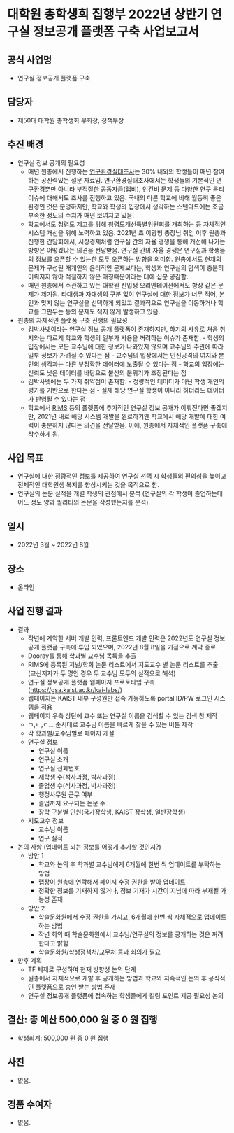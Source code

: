 대학원 총학생회 집행부 2022년 상반기 연구실 정보공개 플랫폼 구축 사업보고서
===

## 공식 사업명
- 연구실 정보공개 플랫폼 구축 

## 담당자
- 제50대 대학원 총학생회 부회장, 정책부장

## 추진 배경
- 연구실 정보 공개의 필요성
    - 매년 원총에서 진행하는 [연구환경실태조사](https://gsa.kaist.ac.kr/regular_survey)는 30% 내외의 학생들이 매년 참여하는 공신력있는 설문 자료임. 연구환경실태조사에서는 학생들의 기본적인 연구환경뿐만 아니라 부적절한 공동자금(랩비), 인건비 문제 등 다양한 연구 윤리 이슈에 대해서도 조사를 진행하고 있음. 국내의 다른 학교에 비해 월등히 좋은 환경인 것은 분명하지만, 학교와 학생의 입장에서 생각하는 스탠다드에는 조금 부족한 정도의 수치가 매년 보여지고 있음. 
    - 학교에서도 청렴도 제고를 위해 청렴도개선특별위원회를 개최하는 등 자체적인 시스템 개선을 위해 노력하고 있음. 2021년 초 이광형 총장님 취임 이후 원총과 진행한 간담회에서, 시장경제처럼 연구실 간의 자율 경쟁을 통해 개선해 나가는 방향은 어떻겠냐는 의견을 전달받음. 연구실 간의 자율 경쟁은 연구실과 학생들의 정보를 오픈할 수 있는한 모두 오픈하는 방향을 의미함. 원총에서도 현재의 문제가 구성원 개개인의 윤리적인 문제보다는, 학생과 연구실의 탐색이 충분히 이뤄지지 않아 적절하지 않은 매칭때문이라는 데에 십분 공감함. 
    - 매년 원총에서 주관하고 있는 대학원 신입생 오리엔테이션에서도 항상 같은 문제가 제기됨. 타대생과 자대생의 구분 없이 연구실에 대한 정보가 너무 적어, 본인과 맞지 않는 연구실을 선택하게 되었고 결과적으로 연구실을 이동하거나 학교를 그만두는 등의 문제도 적지 않게 발생하고 있음. 
- 원총의 자체적인 플랫폼 구축 진행의 필요성
    - [김박사넷](https://phdkim.net/)이라는 연구실 정보 공개 플랫폼이 존재하지만, 하기의 사유로 처음 취지와는 다르게 학교와 학생의 일부가 사용을 꺼려하는 이슈가 존재함. 
            - 학생의 입장에서는 모든 교수님에 대한 정보가 나와있지 않으며 교수님의 주관에 따라 일부 정보가 가려질 수 있다는 점
            - 교수님의 입장에서는 인신공격의 여지와 본인의 생각과는 다른 부정확한 데이터에 노출될 수 있다는 점
            - 학교의 입장에는 신뢰도 낮은 데이터를 바탕으로 불신의 분위기가 조장된다는 점
    - 김박사넷에는 두 가지 취약점이 존재함.
            - 정량적인 데이터가 아닌 학생 개인의 평가를 기반으로 한다는 점
            - 실제 해당 연구실 학생이 아니라 하더라도 데이터가 반영될 수 있다는 점
    - 학교에서 [RIMS](https://rims.kaist.ac.kr) 등의 플랫폼에 추가적인 연구실 정보 공개가 이뤄진다면 좋겠지만, 2021년 내로 해당 시스템 개발을 완료하기엔 학교에서 해당 개발에 대한 여력이 충분하지 않다는 의견을 전달받음. 이에, 원총에서 자체적인 플랫폼 구축에 착수하게 됨.

## 사업 목표
- 연구실에 대한 정량적인 정보를 제공하여 연구실 선택 시 학생들의 편의성을 높이고 전체적인 대학원생 복지를 향상시키는 것을 목적으로 함. 
- 연구실의 논문 실적을 개별 학생의 관점에서 분석 (연구실의 각 학생이 졸업하는데 어느 정도 양과 퀄리티의 논문을 작성했는지를 분석) 

## 일시
- 2022년 3월 ~ 2022년 8월 

## 장소
- 온라인 

## 사업 진행 결과
- 결과
    - 작년에 계약한 서버 개발 인력, 프론트엔드 개발 인력은 2022년도 연구실 정보 공개 플랫폼 구축에 투입 되었으며, 2022년 8월 8일을 기점으로 계약 종료.
    - Dooray를 통해 학과별 교수님 목록을 추출
    - RIMS에 등록된 저널/학회 논문 리스트에서 지도교수 별 논문 리스트를 추출 (교신저자가 두 명인 경우 두 교수님 모두의 실적으로 해석)
    - 연구실 정보공개 플랫폼 웹페이지 프로토타입 구축 (https://gsa.kaist.ac.kr/kai-labs/)
    - 웹페이지는 KAIST 내부 구성원만 접속 가능하도록 portal ID/PW 로그인 시스템을 적용
    - 웹페이지 우측 상단에 교수 또는 연구실 이름을 검색할 수 있는 검색 창 제작
    - ㄱ,ㄴ,ㄷ... 순서대로 교수님 이름을 빠르게 찾을 수 있는 버튼 제작
    - 각 학과별/교수님별로 페이지 개설
    - 연구실 정보
        - 연구실 이름
        - 연구실 소개
        - 연구실 전화번호
        - 재학생 수(석사과정, 박사과정)
        - 졸업생 수(석사과정, 박사과정)
        - 행정사무원 근무 여부
        - 졸업까지 요구되는 논문 수
        - 장학 구분별 인원(국가장학생, KAIST 장학생, 일반장학생)
    - 지도교수 정보
        - 교수님 이름
        - 연구 실적
- 논의 사항 (업데이트 되는 정보를 어떻게 추가할 것인지?)
    - 방안 1
        - 학교와 논의 후 학과별 교수님에게 6개월에 한번 씩 업데이트를 부탁하는 방법
        - 랩장이 원총에 연락해서 페이지 수정 권한을 받아 업데이트
        - 정확한 정보를 기재하지 않거나, 정보 기재가 시간이 지남에 따라 부재될 가능성 존재
    - 방안 2
        - 학술문화원에서 수정 권한을 가지고, 6개월에 한번 씩 자체적으로 업데이트하는 방법
        - 작년 회의 때 학술문화원에서 교수님/연구실의 정보를 공개하는 것은 꺼려한다고 밝힘
        - 학술문화원/학생정책처/교무처 등과 회의가 필요
- 향후 계획
    - TF 체제로 구성하여 현재 방향성 논의 단계
    - 원총에서 자체적으로 개발 후 공개하는 방법과 학교와 지속적인 논의 후 공식적인 플랫폼으로 승인 받는 방법 존재
    - 연구실 정보공개 플랫폼에 접속하는 학생들에게 킬링 포인트 제공 필요성 논의

## 결산: 총 예산 500,000 원 중 0 원 집행
- 학생회계: 500,000 원 중 0 원 집행 

## 사진
- 없음. 

## 경품 수여자
- 없음.
